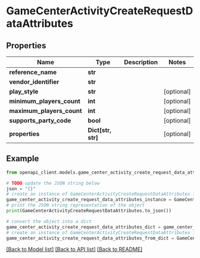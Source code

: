 # GameCenterActivityCreateRequestDataAttributes


## Properties

Name | Type | Description | Notes
------------ | ------------- | ------------- | -------------
**reference_name** | **str** |  | 
**vendor_identifier** | **str** |  | 
**play_style** | **str** |  | [optional] 
**minimum_players_count** | **int** |  | [optional] 
**maximum_players_count** | **int** |  | [optional] 
**supports_party_code** | **bool** |  | [optional] 
**properties** | **Dict[str, str]** |  | [optional] 

## Example

```python
from openapi_client.models.game_center_activity_create_request_data_attributes import GameCenterActivityCreateRequestDataAttributes

# TODO update the JSON string below
json = "{}"
# create an instance of GameCenterActivityCreateRequestDataAttributes from a JSON string
game_center_activity_create_request_data_attributes_instance = GameCenterActivityCreateRequestDataAttributes.from_json(json)
# print the JSON string representation of the object
print(GameCenterActivityCreateRequestDataAttributes.to_json())

# convert the object into a dict
game_center_activity_create_request_data_attributes_dict = game_center_activity_create_request_data_attributes_instance.to_dict()
# create an instance of GameCenterActivityCreateRequestDataAttributes from a dict
game_center_activity_create_request_data_attributes_from_dict = GameCenterActivityCreateRequestDataAttributes.from_dict(game_center_activity_create_request_data_attributes_dict)
```
[[Back to Model list]](../README.md#documentation-for-models) [[Back to API list]](../README.md#documentation-for-api-endpoints) [[Back to README]](../README.md)


